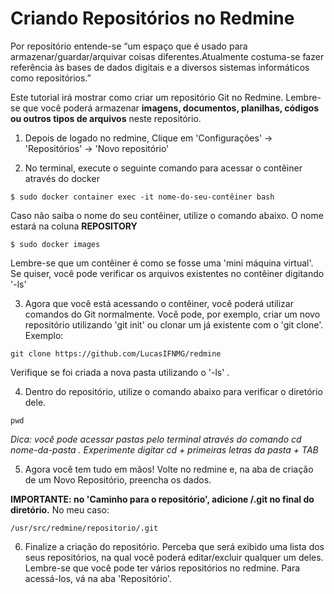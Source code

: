 # Criando Repositórios no Redmine
Por repositório entende-se “um espaço que é usado para armazenar/guardar/arquivar coisas diferentes.Atualmente costuma-se fazer referência às bases de dados digitais e a diversos sistemas informáticos como repositórios.”

Este tutorial irá mostrar como criar um repositório Git no Redmine. Lembre-se que você poderá armazenar **imagens, documentos, planilhas, códigos ou outros tipos de arquivos** neste repositório.

1) Depois de logado no redmine, Clique em 'Configurações' -> 'Repositórios' -> 'Novo repositório'

2) No terminal, execute o seguinte comando para acessar o contêiner através do docker 

```
$ sudo docker container exec -it nome-do-seu-contêiner bash
```
Caso não saiba o nome do seu contêiner, utilize o comando abaixo. O nome estará na coluna **REPOSITORY**

```
$ sudo docker images
```

Lembre-se que um contêiner é como se fosse uma 'mini máquina virtual'. Se quiser, você pode verificar os arquivos existentes no contêiner digitando '-ls'

3) Agora que você está acessando o contêiner, você poderá utilizar comandos do Git normalmente. Você pode, por exemplo, criar um novo repositório utilizando 'git init' ou clonar um já existente com o 'git clone'. Exemplo:

```
git clone https://github.com/LucasIFNMG/redmine
```
Verifique se foi criada a nova pasta utilizando o '-ls' .

4) Dentro do repositório, utilize o comando abaixo para verificar o diretório dele.

```
pwd
```
*Dica: você pode acessar pastas pelo terminal através do comando cd nome-da-pasta . Experimente digitar cd + primeiras letras da pasta + TAB*

5) Agora você tem tudo em mãos! Volte no redmine e, na aba de criação de um Novo Repositório, preencha os dados.

**IMPORTANTE: no 'Caminho para o repositório', adicione /.git no final do diretório.** No meu caso:

```
/usr/src/redmine/repositorio/.git
```
6) Finalize a criação do repositório. Perceba que será exibido uma lista dos seus repositórios, na qual você poderá editar/excluir qualquer um deles. Lembre-se que você pode ter vários repositórios no redmine. Para acessá-los, vá na aba 'Repositório'.

